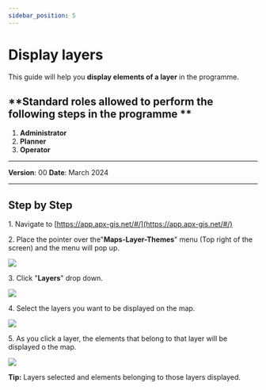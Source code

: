 ```yaml
---
sidebar_position: 5
---
```


# Display layers

This guide will help you **display elements of a layer** in the programme.

## **Standard roles allowed to perform the following steps in the programme **

1.	**Administrator**
2.  **Planner**
3. **Operator**

------------

**Version**: 00
**Date**: March 2024

------------
## **Step by Step**

1\. Navigate to [https://app.apx-gis.net/#/](https://app.apx-gis.net/#/)


2\. Place the pointer over the"**Maps-Layer-Themes**" menu (Top right of the screen) and the menu will pop up.

![](https://ajeuwbhvhr.cloudimg.io/colony-recorder.s3.amazonaws.com/files/2024-01-25/697cf4c2-ddbd-4784-856d-363384aa515c/user_cropped_screenshot.jpeg?tl_px=0,0&br_px=814,769&force_format=png&width=1120.0&wat=1&wat_opacity=1&wat_gravity=northwest&wat_url=https://colony-recorder.s3.amazonaws.com/images/watermarks/14B8A6_standard.png&wat_pad=1037,86)


3\. Click "**Layers**" drop down.

![](https://ajeuwbhvhr.cloudimg.io/colony-recorder.s3.amazonaws.com/files/2024-01-25/f8b51ced-3b96-424d-948d-c32bce85e663/user_cropped_screenshot.jpeg?tl_px=0,0&br_px=951,769&force_format=png&width=1120.0&wat=1&wat_opacity=1&wat_gravity=northwest&wat_url=https://colony-recorder.s3.amazonaws.com/images/watermarks/14B8A6_standard.png&wat_pad=616,224)


4\. Select the layers you want to be displayed on the map.

![](https://ajeuwbhvhr.cloudimg.io/colony-recorder.s3.amazonaws.com/files/2024-01-25/30567b46-b3ca-4c51-bfbb-747c3356db6e/ascreenshot.jpeg?tl_px=993,112&br_px=1819,573&force_format=png&width=826&wat_scale=73&wat=1&wat_opacity=1&wat_gravity=northwest&wat_url=https://colony-recorder.s3.amazonaws.com/images/watermarks/14B8A6_standard.png&wat_pad=409,204)


5\. As you click a layer, the elements that belong to that layer will be displayed o the map.

![](https://ajeuwbhvhr.cloudimg.io/colony-recorder.s3.amazonaws.com/files/2024-01-25/4cf704b5-f53b-4018-a186-629bf5ca4d93/ascreenshot.jpeg?tl_px=993,90&br_px=1819,551&force_format=png&width=826&wat_scale=73&wat=1&wat_opacity=1&wat_gravity=northwest&wat_url=https://colony-recorder.s3.amazonaws.com/images/watermarks/14B8A6_standard.png&wat_pad=402,204)


**Tip:** Layers selected and elements belonging to those layers displayed.


